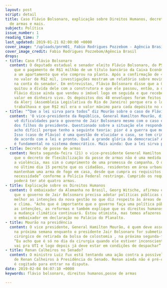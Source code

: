 ```yaml
---
layout: post
script: detail
title: Caso Flávio Bolsonaro, explicação sobre Direitos Humanos, decreto de posse
  de armas e mais.
subject: Política
issue_number: 1
reading_time: 7
last_updated: 2019-01-21 02:00:00 +0000
cover_image: "/uploads/pnrm01_ Fabio Rodrigues Pozzebom - Agência Brasil.jpg"
cover_image_credit: Fabio Rodrigues Pozzebom/Agência Brasil
drops:
- title: Caso Flávio Bolsonaro
  content: O deputado estadual e senador eleito Flávio Bolsonaro, do PSL, afirmou
    que o pagamento de R$1 milhão de um título bancário da Caixa Econômica é referente
    a um apartamento que ele comprou na planta. Após a confirmação de 48 depósitos
    no valor de R$2 mil, investigações mostram um relatório sobre movimentação atípicas
    na conta do senador. Em entrevistas, Flávio Bolsonaro disse que a Caixa Econômica
    quitou a dívida dele com a construtora e que ele passou, então, a dever a Caixa.
    Flávio disse ainda que vendeu o imóvel logo em seguida e que recebeu parte do
    valor em dinheiro vivo. Os depósitos dos 48 envelopes foram feitos em sua conta
    da Alerj (Assembleia Legislativa do Rio de Janeiro) porque era o local onde ele
    trabalhava e que R$2 mil era o valor máximo para cada depósito no caixa automático.
- title: "“Que a lei sirva para todos” diz Mourão sobre o caso de Flávio Bolsonaro"
  content: 'O vice-presidente da República, General Hamilton Mourão, disse que não
    vê dificuldades para o governo de Jair Bolsonaro mesmo com o caso envolvendo um
    dos filhos do presidente. Questionado sobre a situação ele respondeu: "Eu não
    acho difícil porque tenho a seguinte teoria: pior é a guerra que morre gente.
    Isso (caso de Flávio) é uma questão de elucidar o caso, se tem crime julgue-se
    de acordo com a lei e pronto. Qual a grande glória da democracia? A lei. A lei
    é fundamental no sistema democrático. Mais ainda: Que a lei sirva para todos".'
- title: Decreto de posse de armas
  content: Nesta segunda-feira (21) o vice-presidente General Hamilton Mourão afirmou
    que o decreto de flexibilização da posse de armas não é uma medida para combater
    a violência, mas sim o cumprimento de uma promessa de campanha. O decreto assinado
    no último dia 15 permite que os cidadãos, residentes em área urbana ou rural,
    mantenham uma arma de fogo em casa, desde que cumpra os requisitos de “efetiva
    necessidade” conforme a Polícia Federal restringe. Cumprido os requisitos, o cidadão
    poderá ter até quatro armas.
- title: Explicação sobre os Direitos Humanos
  content: O embaixador da Alemanha no Brasil, Georg Witsche, afirmou em entrevista
    que o governo de Jair Bolsonaro precisa adotar políticas públicas que expliquem
    melhor as intenções da nova gestão no que diz respeito às áreas de direitos humanos
    e clima. "Acho que é importante que o governo faça uma política pública que explique
    as intenções, as reformas e também explique que os direitos humanos, a luta contra
    a mudança climática continuará. Estou otimista, mas temos afazeres juntos", afirmou
    o embaixador em declaração no Palácio do Planalto.
- title: Mourão na presidência
  content: O vice presidente, General Hamilton Mourão, é quem deve assumir a Presidência
    na próxima semana enquanto o presidente Jair Bolsonaro for submetido ao procedimento
    cirúrgico de retirada da bolsa de colostomia , na próxima segunda-feira (28).
    “Eu acho que é só no dia da cirurgia quando ele estiver inconsciente. Depois ele
    vai pra UTI e logo depois já deve estar em condições de despachar” afirmou Mourão.
- title: Renan Calheiros no Senado?
  content: O ministro Luiz Fux está tentando uma ação contra a possível candidatura
    de Renan Calheiros à Presidência do Senado. Renan ainda não é pré-candidato, mas
    é cogitado para entrar na disputa.
date: 2019-02-04 04:07:10 +0000
keywords: flávio bolsonaro, direitos humanos,posse de armas

---
```

